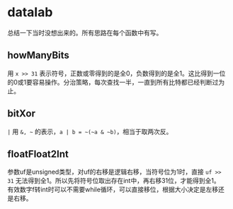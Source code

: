 # datalab
总结一下当时没想出来的。所有思路在每个函数中有写。

## howManyBits
用 `x >> 31` 表示符号，正数或零得到的是全0，负数得到的是全1。这比得到一位的0或1要容易操作。分治策略，每次查找一半，一直到所有比特都已经判断过为止。

## bitXor
`|` 用 `&, ~` 的表示，`a | b = ~(~a & ~b)`，相当于取两次反。

## floatFloat2Int
参数uf是unsigned类型，对uf的右移是逻辑右移，当符号位为1时，直接 `uf >> 31` 无法得到全1。所以先将符号位取出存在int中，再右移31位，才能得到全1。  
有效数字f转int时可以不需要while循环，可以直接移位，根据大小决定是左移还是右移。